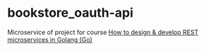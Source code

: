 # bookstore_oauth-api

Microservice of project for course [How to design & develop REST microservices in Golang (Go)](https://www.udemy.com/course/golang-how-to-design-and-build-rest-microservices-in-go/)

